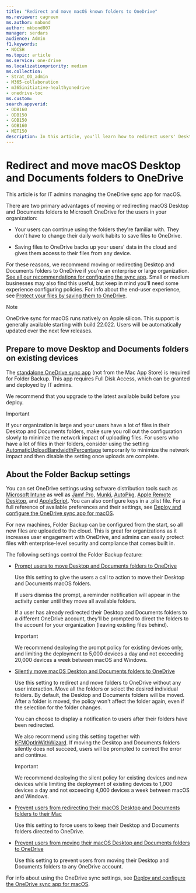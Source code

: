 ```yaml
---
title: "Redirect and move macOS known folders to OneDrive"
ms.reviewer: cagreen
ms.author: mabond
author: mkbond007
manager: serdars
audience: Admin
f1.keywords:
- NOCSH
ms.topic: article
ms.service: one-drive
ms.localizationpriority: medium
ms.collection: 
- Strat_OD_admin
- M365-collaboration
- m365initiative-healthyonedrive
- onedrive-toc
ms.custom:
search.appverid:
- ODB160
- ODB150
- GOB150
- GOB160
- MET150
description: In this article, you'll learn how to redirect users' Desktop and Documents folders to OneDrive on macOS using Folder Backup (Known Folder Move).
---
```

# Redirect and move macOS Desktop and Documents folders to OneDrive

This article is for IT admins managing the OneDrive sync app for macOS.
  
There are two primary advantages of moving or redirecting macOS Desktop and Documents folders to Microsoft OneDrive for the users in your organization:
  
- Your users can continue using the folders they're familiar with. They don't have to change their daily work habits to save files to OneDrive.

- Saving files to OneDrive backs up your users' data in the cloud and gives them access to their files from any device.

For these reasons, we recommend moving or redirecting Desktop and Documents folders to OneDrive if you're an enterprise or large organization. [See all our recommendations for configuring the sync app](ideal-state-configuration.md). Small or medium businesses may also find this useful, but keep in mind you'll need some experience configuring policies. For info about the end-user experience, see [Protect your files by saving them to OneDrive](https://support.office.com/article/d61a7930-a6fb-4b95-b28a-6552e77c3057).

> [!NOTE]
> OneDrive sync for macOS runs natively on Apple silicon. This support is generally available starting with build 22.022. Users will be automatically updated over the next few releases.

## Prepare to move Desktop and Documents folders on existing devices

The [standalone OneDrive sync app](https://support.microsoft.com/en-us/office/onedrive-release-notes-845dcf18-f921-435e-bf28-4e24b95e5fc0#OSVersion=Mac) (not from the Mac App Store) is required for Folder Backup. This app requires Full Disk Access, which can be granted and deployed by IT admins.

We recommend that you upgrade to the latest available build before you deploy.

<!---
For information on issues that can prevent folders from being moved, see [Fix problems with folder protection](https://support.office.com/article/d61a7930-a6fb-4b95-b28a-6552e77c3057#BKMK_FixProblems). 
--->

> [!IMPORTANT]
> If your organization is large and your users have a lot of files in their Desktop and Documents folders, make sure you roll out the configuration slowly to minimize the network impact of uploading files. For users who have a lot of files in their folders, consider using the setting [AutomaticUploadBandwidthPercentage](deploy-and-configure-on-macos.md#automaticuploadbandwidthpercentage) temporarily to minimize the network impact and then disable the setting once uploads are complete.
  
## About the Folder Backup settings

You can set OneDrive settings using software distribution tools such as [Microsoft Intune](/mem/intune/apps/apps-add-office365-macOS) as well as [Jamf Pro](https://www.jamf.com/products/jamf-pro/), [Munki](https://www.munki.org/), [AutoPkg](https://github.com/autopkg/autopkg), [Apple Remote Desktop](https://support.apple.com/guide/remote-desktop/welcome/mac), and [AppleScript](https://developer.apple.com/library/archive/documentation/AppleScript/Conceptual/AppleScriptX/AppleScriptX.html). You can also configure keys in a .plist file. For a full reference of available preferences and their settings, see [Deploy and configure the OneDrive sync app for macOS](deploy-and-configure-on-macos.md).  

For new machines, Folder Backup can be configured from the start, so all new files are uploaded to the cloud. This is great for organizations as it increases user engagement with OneDrive, and admins can easily protect files with enterprise-level security and compliance that comes built in.

The following settings control the Folder Backup feature:
  
- [Prompt users to move Desktop and Documents folders to OneDrive](deploy-and-configure-on-macos.md#kfmoptinwithwizard)

    Use this setting to give the users a call to action to move their Desktop and Documents macOS folders.

    If users dismiss the prompt, a reminder notification will appear in the activity center until they move all available folders.

    If a user has already redirected their Desktop and Documents folders to a different OneDrive account, they'll be prompted to direct the folders to the account for your organization (leaving existing files behind).

    > [!IMPORTANT]
    > We recommend deploying the prompt policy for existing devices only, and limiting the deployment to 5,000 devices a day and not exceeding 20,000 devices a week between macOS and Windows.
  
- [Silently move macOS Desktop and Documents folders to OneDrive](deploy-and-configure-on-macos.md#kfmsilentoptin)

    Use this setting to redirect and move folders to OneDrive without any user interaction. Move all the folders or select the desired individual folders. By default, the Desktop and Documents folders will be moved. After a folder is moved, the policy won't affect the folder again, even if the selection for the folder changes.

    You can choose to display a notification to users after their folders have been redirected.

    We also recommend using this setting together with [KFMOptInWithWizard](deploy-and-configure-on-macos.md#kfmoptinwithwizard). If moving the Desktop and Documents folders silently does not succeed, users will be prompted to correct the error and continue.

    > [!IMPORTANT]
    > We recommend deploying the silent policy for existing devices and new devices while limiting the deployment of existing devices to 1,000 devices a day and not exceeding 4,000 devices a week between macOS and Windows.

- [Prevent users from redirecting their macOS Desktop and Documents folders to their Mac](deploy-and-configure-on-macos.md#kfmblockoptout)

    Use this setting to force users to keep their Desktop and Documents folders directed to OneDrive.
  
- [Prevent users from moving their macOS Desktop and Documents folders to OneDrive](deploy-and-configure-on-macos.md#kfmblockoptin)

    Use this setting to prevent users from moving their Desktop and Documents folders to any OneDrive account.

For info about using the OneDrive sync settings, see [Deploy and configure the OneDrive sync app for macOS](deploy-and-configure-on-macos.md).